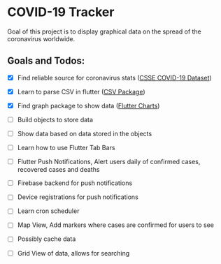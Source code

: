 # COVID-19 Tracker

Goal of this project is to display graphical data on the spread of the coronavirus worldwide.

## Goals and Todos: 

* [x] Find reliable source for coronavirus stats ([CSSE COVID-19 Dataset](https://github.com/CSSEGISandData/COVID-19/blob/master/csse_covid_19_data/csse_covid_19_time_series/))

* [x] Learn to parse CSV in flutter ([CSV Package](https://pub.dev/packages/csv))

* [x] Find graph package to show data  ([Flutter Charts](https://pub.dev/packages/charts_flutter))

* [ ] Build objects to store data 

* [ ] Show data based on data stored in the objects

* [ ] Learn how to use Flutter Tab Bars

* [ ] Flutter Push Notifications, Alert users daily of confirmed cases, recovered cases and deaths

* [ ] Firebase backend for push notifications

* [ ] Device registrations for push notifications

* [ ] Learn cron scheduler

* [ ] Map View, Add markers where cases are confirmed for users to see

* [ ] Possibly cache data

* [ ] Grid View of data, allows for searching
